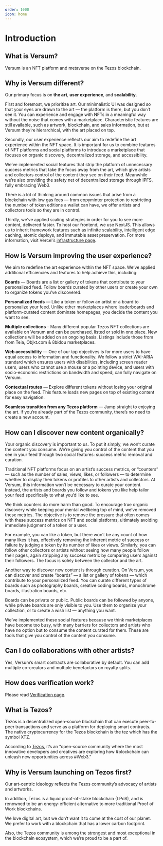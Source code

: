 ```yaml
---
order: 1000
icon: home
---
```

# Introduction

## What is Versum?

Versum is an NFT platform and metaverse on the Tezos blockchain.

## Why is Versum different?

Our primary focus is on **the art**, **user experience**, and **scalability**.

First and foremost, we prioritize art. Our minimalistic UI was designed so that your eyes are drawn to the art — the platform is there, but you don’t see it. You can experience and engage with NFTs in a meaningful way without the noise that comes with a marketplace. Characteristic features are still available, such as artwork, blockchain, and sales information, but at Versum they’re hierarchical, with the art placed on top.

Secondly, our user experience reflects our aim to redefine the art experience within the NFT space. It is important for us to combine features of NFT platforms and social platforms to introduce a marketplace that focuses on organic discovery, decentralized storage, and accessibility.

We’ve implemented social features that strip the platform of unnecessary success metrics that take the focus away from the art, which give artists and collectors control of the content they see on their feed. Meanwhile we’re also providing the safety net of decentralized storage through IPFS, fully embracing Web3.

There is a lot of thinking around common issues that arise from a blockchain with low gas fees — from copyminter protection to restricting the number of token editions a wallet can have, we offer artists and collectors tools so they are in control.

Thirdly, we’ve applied scaling strategies in order for you to see more content, delivered faster. To host our frontend, we use NextJS. This allows us to inherit framework features such as infinite scalability, intelligent edge caching, atomic deploys, and immutable asset preservation. For more information, visit Vercel’s [infrastructure page](https://vercel.com/features/infrastructure).

## How is Versum improving the user experience?

We aim to redefine the art experience within the NFT space. We’ve applied additional efficiencies and features to help achieve this, including:

**Boards** — Boards are a list or gallery of tokens that contribute to your personalized feed. Follow boards curated by other users or create your own to organize tokens you’ve discovered.<br/>

**Personalized feeds** — Like a token or follow an artist or a board to personalize your feed. Unlike other marketplaces where leaderboards and platform-curated content dominate homepages, you decide the content you want to see.<br/>

**Multiple collections** - Many different popular Tezos NFT collections are available on Versum and can be purchased, listed or sold in one place. New collections will be added on an ongoing basis. Listings include those from from Teia, Objkt.com & 8bidou marketplaces.

**Web accessibility** — One of our top objectives is for more users to have equal access to information and functionality. We follow a strict WAI-ARIA standard which ensures users with disabilities, including screen reader users, users who cannot use a mouse or a pointing device, and users with socio-economic restrictions on bandwidth and speed, can fully navigate on Versum.<br/>

**Contextual routes** — Explore different tokens without losing your original place on the feed. This feature loads new pages on top of existing content for easy navigation.<br/>

**Seamless transition from any Tezos platform** — Jump straight to enjoying the art. If you’re already part of the Tezos community, there’s no need to create a new account.<br/>

## How can I discover new content organically?

Your organic discovery is important to us. To put it simply, we won’t curate the content you consume. We’re giving you control of the content that you see in your feed through two social features: success metric removal and curation.

Traditional NFT platforms focus on an artist’s success metrics, or “counters” — such as the number of sales, views, likes, or followers — to determine whether to display their tokens or profiles to other artists and collectors. At Versum, this information won’t be necessary to curate your content. Instead, the artists and boards you follow and tokens you like help tailor your feed specifically to what you’d like to see.

We think counters do more harm than good. To encourage true organic discovery while keeping your mental wellbeing top of mind, we’ve removed these metrics. The objective is to remove the pressure that often comes with these success metrics on NFT and social platforms, ultimately avoiding immediate judgment of a token or a user.

For example, you can like a token, but there won’t be any count of how many likes it has, effectively removing the inherent metric of success or failure by judging a token by its number of likes or views. Similarly, you can follow other collectors or artists without seeing how many people follow their pages, again stripping any success metric by comparing users against their followers. The focus is solely between the collector and the art.

Another way to discover new content is through curation. On Versum, you can discover and create “boards” — a list or gallery of tokens — which contribute to your personalized feed. You can curate different types of boards such as photography boards, creative coding boards, monochrome boards, illustration boards, etc.

Boards can be private or public. Public boards can be followed by anyone, while private boards are only visible to you. Use them to organize your collection, or to create a wish list — anything you want.

We’ve implemented these social features because we think marketplaces have become too busy, with many barriers for collectors and artists who have no option but to consume the content curated for them. These are tools that give you control of the content you consume.

## Can I do collaborations with other artists?

Yes, Versum’s smart contracts are collaborative by default. You can add multiple co-creators and multiple benefactors on royalty splits.

## How does verification work?

Please read [Verification page](./faq/verification.md).

## What is Tezos?

Tezos is a decentralized open-source blockchain that can execute peer-to-peer transactions and serve as a platform for deploying smart contracts. The native cryptocurrency for the Tezos blockchain is the tez which has the symbol XTZ.

According to [Tezos](https://twitter.com/tezos/status/1475875210339495945?s=12), it’s an “open-source community where the most innovative developers and creatives are exploring how #blockchain can unleash new opportunities across #Web3.”

## Why is Versum launching on Tezos first?

Our art-centric ideology reflects the Tezos community’s advocacy of artists and artworks.

In addition, Tezos is a liquid proof-of-stake blockchain (LPoS), and is renowned to be an energy-efficient alternative to more traditional Proof of Work blockchains.

We love digital art, but we don’t want it to come at the cost of our planet. We prefer to work with a blockchain that has a lower carbon footprint.

Also, the Tezos community is among the strongest and most exceptional in the blockchain ecosystem, which we’re proud to be a part of.
